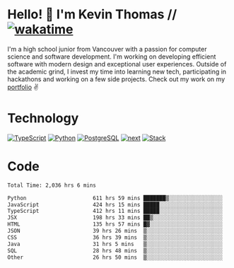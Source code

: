 # Hello! 👋 I'm Kevin Thomas // [![wakatime](https://wakatime.com/badge/user/e9d16d74-e01d-4a37-8086-9257e0bde1c2.svg?style=flat-square)](https://wakatime.com/@e9d16d74-e01d-4a37-8086-9257e0bde1c2)

I'm a high school junior from Vancouver with a passion for computer science and software development. I'm working on developing efficient software with modern design and exceptional user experiences. Outside of the academic grind, I invest my time into learning new tech, participating in hackathons and working on a few side projects. Check out my work on my [portfolio](https://kevinjosethomas.com/) ✌️

# Technology
[![TypeScript](https://github.com/kevinjosethomas/kevinjosethomas/assets/46242684/444b2e5d-659f-41f5-81fe-3abafb75cb6c)](https://kevinjosethomas.com/stack)
[![Python](https://github.com/kevinjosethomas/kevinjosethomas/assets/46242684/34a174c4-54db-4c4e-9842-2324d47cb043)](https://kevinjosethomas.com/stack)
[![PostgreSQL](https://github.com/kevinjosethomas/kevinjosethomas/assets/46242684/46d6de1c-c483-4dc7-ab3a-87763af6fc78)](https://kevinjosethomas.com/stack)
[![next](https://github.com/kevinjosethomas/kevinjosethomas/assets/46242684/bc46bae5-1ad9-42a7-b7a2-427cbde7c994)](https://kevinjosethomas.com/stack)
[![Stack](https://github.com/kevinjosethomas/kevinjosethomas/assets/46242684/0b9b7eeb-8cce-4a56-bffd-3131dd4dd88c)](https://kevinjosethomas.com/stack)




# Code
<!--START_SECTION:waka-->

```txt
Total Time: 2,036 hrs 6 mins

Python                     611 hrs 59 mins ███████▒░░░░░░░░░░░░░░░░░   29.67 %
JavaScript                 424 hrs 15 mins █████░░░░░░░░░░░░░░░░░░░░   20.57 %
TypeScript                 412 hrs 11 mins █████░░░░░░░░░░░░░░░░░░░░   19.98 %
JSX                        198 hrs 33 mins ██▒░░░░░░░░░░░░░░░░░░░░░░   09.63 %
HTML                       135 hrs 57 mins █▓░░░░░░░░░░░░░░░░░░░░░░░   06.59 %
JSON                       39 hrs 26 mins  ▒░░░░░░░░░░░░░░░░░░░░░░░░   01.91 %
CSS                        36 hrs 39 mins  ▒░░░░░░░░░░░░░░░░░░░░░░░░   01.78 %
Java                       31 hrs 5 mins   ▒░░░░░░░░░░░░░░░░░░░░░░░░   01.51 %
SQL                        28 hrs 48 mins  ▒░░░░░░░░░░░░░░░░░░░░░░░░   01.40 %
Other                      26 hrs 50 mins  ▒░░░░░░░░░░░░░░░░░░░░░░░░   01.30 %
```

<!--END_SECTION:waka-->
